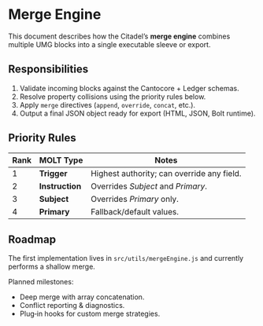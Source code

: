 # Merge Engine

This document describes how the Citadel’s **merge engine** combines multiple UMG blocks into a single executable sleeve or export.

## Responsibilities

1. Validate incoming blocks against the Cantocore + Ledger schemas.
2. Resolve property collisions using the priority rules below.
3. Apply `merge` directives (`append`, `override`, `concat`, etc.).
4. Output a final JSON object ready for export (HTML, JSON, Bolt runtime).

## Priority Rules

| Rank | MOLT Type | Notes |
|------|-----------|-------|
| 1    | **Trigger**     | Highest authority; can override any field. |
| 2    | **Instruction** | Overrides *Subject* and *Primary*. |
| 3    | **Subject**     | Overrides *Primary* only. |
| 4    | **Primary**     | Fallback/default values. |

## Roadmap

The first implementation lives in `src/utils/mergeEngine.js` and currently performs a shallow merge.

Planned milestones:

- Deep merge with array concatenation.
- Conflict reporting & diagnostics.
- Plug‑in hooks for custom merge strategies.
